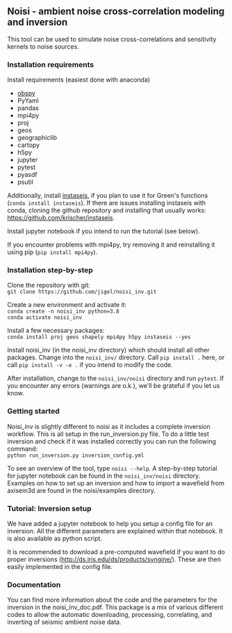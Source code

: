 ## Noisi - ambient noise cross-correlation modeling and inversion

This tool can be used to simulate noise cross-correlations and sensitivity kernels to noise sources.

### Installation requirements

Install requirements (easiest done with anaconda)
- [obspy](https://docs.obspy.org/) 
- PyYaml
- pandas
- mpi4py
- proj
- geos
- geographiclib
- cartopy
- h5py
- jupyter
- pytest
- pyasdf
- psutil

Additionally, install [instaseis](http://instaseis.net/), if you plan to use it for Green's functions (`conda install instaseis`). If there are issues installing instaseis with conda, cloning the github repository and installing that usually works: https://github.com/krischer/instaseis. 

Install jupyter notebook if you intend to run the tutorial (see below).

If you encounter problems with mpi4py, try removing it and reinstalling it using pip (`pip install mpi4py`).

### Installation step-by-step

Clone the repository with git:  
`git clone https://github.com/jigel/noisi_inv.git`

Create a new environment and activate it:  
`conda create -n noisi_inv python=3.8`  
`conda activate noisi_inv`

Install a few necessary packages:  
`conda install proj geos shapely mpi4py h5py instaseis --yes`  

Install noisi_inv (in the noisi_inv directory) which should install all other packages.
Change into the `noisi_inv/` directory. Call `pip install .` here, or call `pip install -v -e .` if you intend to modify the code.

After installation, change to the `noisi_inv/noisi` directory and run `pytest`. If you encounter any errors (warnings are o.k.), we'll be grateful if you let us know. 

### Getting started

Noisi_inv is slightly different to noisi as it includes a complete inversion workflow. This is all setup in the run_inversion.py file. 
To do a little test inversion and check if it was installed correctly you can run the following command:  
`python run_inversion.py inversion_config.yml`


To see an overview of the tool, type `noisi --help`.
A step-by-step tutorial for jupyter notebook can be found in the `noisi_inv/noisi` directory.
Examples on how to set up an inversion and how to import a wavefield from axisem3d are found in the noisi/examples directory.

### Tutorial: Inversion setup
We have added a jupyter notebook to help you setup a config file for an inversion. All the different parameters are explained within that notebook. It is also available as python script. 

It is recommended to download a pre-computed wavefield if you want to do proper inversions (http://ds.iris.edu/ds/products/syngine/). These are then easily implemented in the config file. 

### Documentation
You can find more information about the code and the parameters for the inversion in the noisi_inv_doc.pdf. This package is a mix of various different codes to allow the automatic downloading, processing, correlating, and inverting of seismic ambient noise data.  


